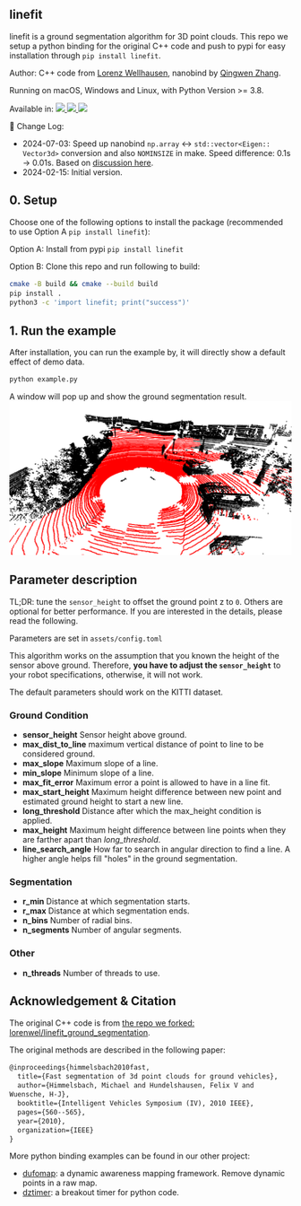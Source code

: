 linefit
---

linefit is a ground segmentation algorithm for 3D point clouds. This repo we setup a python binding for the original C++ code and push to pypi for easy installation through `pip install linefit`.

Author: C++ code from [Lorenz Wellhausen](https://github.com/lorenwel), nanobind by [Qingwen Zhang](https://kin-zhang.github.io/).

Running on macOS, Windows and Linux, with Python Version >= 3.8.

Available in: <a href="https://github.com/Kin-Zhang/linefit"><img src="https://img.shields.io/badge/Windows-0078D6?st&logo=windows&logoColor=white" /> <a href="https://github.com/Kin-Zhang/linefit"><img src="https://img.shields.io/badge/Linux-FCC624?logo=linux&logoColor=black" />  <a href="https://github.com/Kin-Zhang/linefit"><img src="https://img.shields.io/badge/mac%20os-000000?&logo=apple&logoColor=white" /> </a>

<!--  -->
📜 Change Log:
- 2024-07-03: Speed up nanobind `np.array` <-> `std::vector<Eigen:: Vector3d>` conversion and also `NOMINSIZE` in make. Speed difference: 0.1s -> 0.01s. Based on [discussion here](https://github.com/wjakob/nanobind/discussions/426).
- 2024-02-15: Initial version.

## 0. Setup

Choose one of the following options to install the package (recommended to use Option A `pip install linefit`):

Option A: Install from pypi `pip install linefit`

Option B: Clone this repo and run following to build:
```bash
cmake -B build && cmake --build build
pip install .
python3 -c 'import linefit; print("success")'
```


## 1. Run the example

After installation, you can run the example by, it will directly show a default effect of demo data.

```bash
python example.py
```

A window will pop up and show the ground segmentation result.
![](./assets/docs/demo.png)

## Parameter description

TL;DR: tune the `sensor_height` to offset the ground point z to `0`. Others are optional for better performance. If you are interested in the details, please read the following.

Parameters are set in `assets/config.toml`

This algorithm works on the assumption that you known the height of the sensor above ground. 
Therefore, **you have to adjust the `sensor_height`** to your robot specifications, otherwise, it will not work.

The default parameters should work on the KITTI dataset.

### Ground Condition
- **sensor_height**  Sensor height above ground.
- **max_dist_to_line**  maximum vertical distance of point to line to be considered ground.
- **max_slope**  Maximum slope of a line.
- **min_slope**  Minimum slope of a line.
- **max_fit_error**  Maximum error a point is allowed to have in a line fit.
- **max_start_height**  Maximum height difference between new point and estimated ground height to start a new line.
- **long_threshold**  Distance after which the max_height condition is applied.
- **max_height**  Maximum height difference between line points when they are farther apart than *long_threshold*.
- **line_search_angle**  How far to search in angular direction to find a line. A higher angle helps fill "holes" in the ground segmentation.

### Segmentation

- **r_min**  Distance at which segmentation starts.
- **r_max**  Distance at which segmentation ends.
- **n_bins**  Number of radial bins.
- **n_segments**  Number of angular segments.

### Other

- **n_threads**  Number of threads to use.

## Acknowledgement & Citation

The original C++ code is from [the repo we forked: lorenwel/linefit_ground_segmentation](https://github.com/lorenwel/linefit_ground_segmentation).

The original methods are described in the following paper:
```
@inproceedings{himmelsbach2010fast,
  title={Fast segmentation of 3d point clouds for ground vehicles},
  author={Himmelsbach, Michael and Hundelshausen, Felix V and Wuensche, H-J},
  booktitle={Intelligent Vehicles Symposium (IV), 2010 IEEE},
  pages={560--565},
  year={2010},
  organization={IEEE}
}
```

More python binding examples can be found in our other project:
- [dufomap](https://github.com/KTH-RPL/dufomap): a dynamic awareness mapping framework. Remove dynamic points in a raw map.
- [dztimer](https://github.com/KTH-RPL/dztimer): a breakout timer for python code.


<!-- 
This function is a part of our new paper, which is under review. If you use this python function, please try to cite our paper to support us:
```
TODO
``` -->
